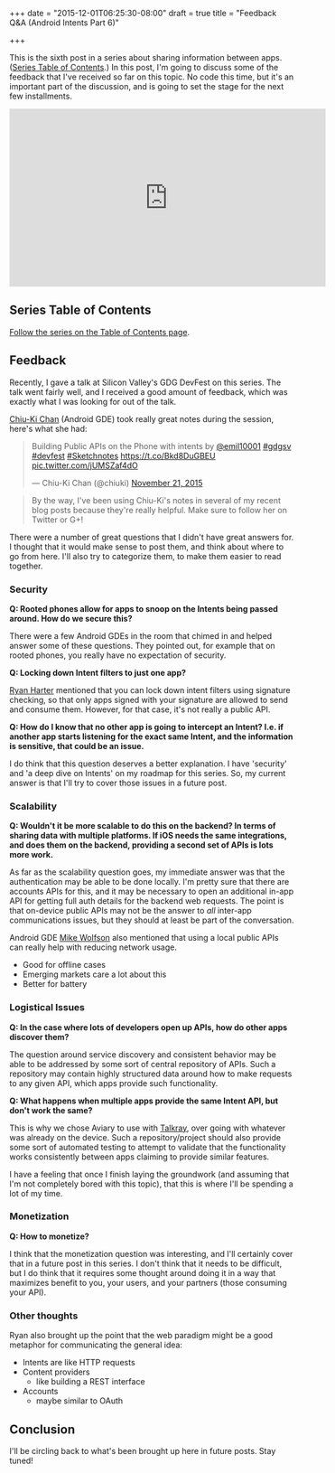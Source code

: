 +++
date = "2015-12-01T06:25:30-08:00"
draft = true
title = "Feedback Q&A (Android Intents Part 6)"

+++

This is the sixth post in a series about sharing information between apps. ([Series Table of Contents](/android/intents/toc).) In this post, I'm going to discuss some of the feedback that I've received so far on this topic. No code this time, but it's an important part of the discussion, and is going to set the stage for the next few installments.

<iframe width="560" height="315" src="https://www.youtube.com/embed/5zEHB4KhhEY" frameborder="0" allowfullscreen></iframe>

## Series Table of Contents

[Follow the series on the Table of Contents page](/android/intents/toc).

## Feedback

Recently, I gave a talk at Silicon Valley's GDG DevFest on this series. The talk went fairly well, and I received a good amount of feedback, which was exactly what I was looking for out of the talk.

[Chiu-Ki Chan](https://twitter.com/chiuki) (Android GDE) took really great notes during the session, here's what she had:

<blockquote class="twitter-tweet" lang="en"><p lang="en" dir="ltr">Building Public APIs on the Phone with intents by <a href="https://twitter.com/emil10001">@emil10001</a> <a href="https://twitter.com/hashtag/gdgsv?src=hash">#gdgsv</a> <a href="https://twitter.com/hashtag/devfest?src=hash">#devfest</a> <a href="https://twitter.com/hashtag/Sketchnotes?src=hash">#Sketchnotes</a> <a href="https://t.co/Bkd8DuGBEU">https://t.co/Bkd8DuGBEU</a> <a href="https://t.co/jUMSZaf4dO">pic.twitter.com/jUMSZaf4dO</a></p>&mdash; Chiu-Ki Chan (@chiuki) <a href="https://twitter.com/chiuki/status/668123096952344576">November 21, 2015</a></blockquote>
<script async src="//platform.twitter.com/widgets.js" charset="utf-8"></script>

> By the way, I've been using Chiu-Ki's notes in several of my recent blog posts because they're really helpful. Make sure to follow her on Twitter or G+!

There were a number of great questions that I didn't have great answers for. I thought that it would make sense to post them, and think about where to go from here. I'll also try to categorize them, to make them easier to read together.

### Security

**Q: Rooted phones allow for apps to snoop on the Intents being passed around. How do we secure this?**

There were a few Android GDEs in the room that chimed in and helped answer some of these questions. They pointed out, for example that on rooted phones, you really have no expectation of security.

**Q: Locking down Intent filters to just one app?**

[Ryan Harter](http://ryanharter.com/) mentioned that you can lock down intent filters using signature checking, so that only apps signed with your signature are allowed to send and consume them. However, for that case, it's not really a public API.

**Q: How do I know that no other app is going to intercept an Intent? I.e. if another app starts listening for the exact same Intent, and the information is sensitive, that could be an issue.**

I do think that this question deserves a better explanation. I have 'security' and 'a deep dive on Intents' on my roadmap for this series. So, my current answer is that I'll try to cover those issues in a future post.

### Scalability

**Q: Wouldn't it be more scalable to do this on the backend? In terms of sharing data with multiple platforms. If iOS needs the same integrations, and does them on the backend, providing a second set of APIs is lots more work.**

As far as the scalability question goes, my immediate answer was that the authentication may be able to be done locally. I'm pretty sure that there are accounts APIs for this, and it may be necessary to open an additional in-app API for getting full auth details for the backend web requests. The point is that on-device public APIs may not be the answer to *all* inter-app communications issues, but they should at least be part of the conversation.

Android GDE [Mike Wolfson](https://plus.google.com/+MichaelWolfson) also mentioned that using a local public APIs can really help with reducing network usage.

* Good for offline cases
* Emerging markets care a lot about this
* Better for battery

### Logistical Issues

**Q: In the case where lots of developers open up APIs, how do other apps discover them?**

The question around service discovery and consistent behavior may be able to be addressed by some sort of central repository of APIs. Such a repository may contain highly structured data around how to make requests to any given API, which apps provide such functionality.

**Q: What happens when multiple apps provide the same Intent API, but don't work the same?**

This is why we chose Aviary to use with [Talkray](http://talkray.com), over going with whatever was already on the device. Such a repository/project should also provide some sort of automated testing to attempt to validate that the functionality works consistently between apps claiming to provide similar features.

I have a feeling that once I finish laying the groundwork (and assuming that I'm not completely bored with this topic), that this is where I'll be spending a lot of my time.

### Monetization

**Q: How to monetize?**

I think that the monetization question was interesting, and I'll certainly cover that in a future post in this series. I don't think that it needs to be difficult, but I do think that it requires some thought around doing it in a way that maximizes benefit to you, your users, and your partners (those consuming your API).

### Other thoughts

Ryan also brought up the point that the web paradigm might be a good metaphor for communicating the general idea:

* Intents are like HTTP requests
* Content providers
  * like building a REST interface
* Accounts
  * maybe similar to OAuth

## Conclusion

I'll be circling back to what's been brought up here in future posts. Stay tuned!
